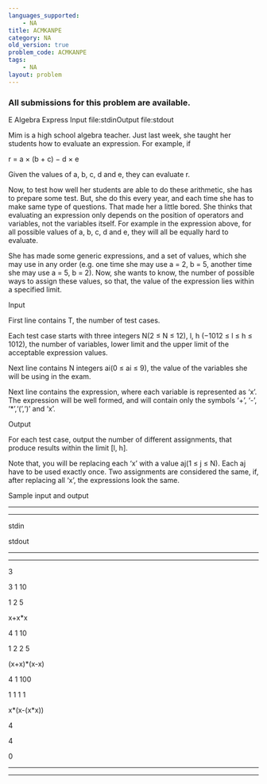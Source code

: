 ```yaml
---
languages_supported:
    - NA
title: ACMKANPE
category: NA
old_version: true
problem_code: ACMKANPE
tags:
    - NA
layout: problem
---
```

###  All submissions for this problem are available. 

 <a id="x1-6r5" name="x1-6r5"></a> E Algebra Express Input file:stdinOutput file:stdout





Mim is a high school algebra teacher. Just last week, she taught her students how to evaluate an expression. For example, if

r = a × (b + c) − d × e



Given the values of a, b, c, d and e, they can evaluate r.

Now, to test how well her students are able to do these arithmetic, she has to prepare some test. But, she do this every year, and each time she has to make same type of questions. That made her a little bored. She thinks that evaluating an expression only depends on the position of operators and variables, not the variables itself. For example in the expression above, for all possible values of a, b, c, d and e, they will all be equally hard to evaluate.

She has made some generic expressions, and a set of values, which she may use in any order (e.g. one time she may use a = 2, b = 5, another time she may use a = 5, b = 2). Now, she wants to know, the number of possible ways to assign these values, so that, the value of the expression lies within a specified limit.

Input

First line contains T, the number of test cases.

Each test case starts with three integers N(2 ≤ N ≤ 12), l, h (−1012 ≤ l ≤ h ≤ 1012), the number of variables, lower limit and the upper limit of the acceptable expression values.

Next line contains N integers ai(0 ≤ ai ≤ 9), the value of the variables she will be using in the exam.

Next line contains the expression, where each variable is represented as ‘x’. The expression will be well formed, and will contain only the symbols ‘+’, ‘-’, ‘\*’,‘(’,‘)’ and ‘x’.

Output

For each test case, output the number of different assignments, that produce results within the limit \[l, h\].

Note that, you will be replacing each ‘x’ with a value aj(1 ≤ j ≤ N). Each aj have to be used exactly once. Two assignments are considered the same, if, after replacing all ‘x’, the expressions look the same.

Sample input and output

 - - - - - -

- - - - - -

stdin

stdout

- - - - - -

- - - - - -

3

3 1 10

1 2 5

x+x\*x

4 1 10

1 2 2 5

(x+x)\*(x-x)

4 1 100

1 1 1 1

x\*(x-(x\*x))



4

4

0



- - - - - -

- - - - - -
